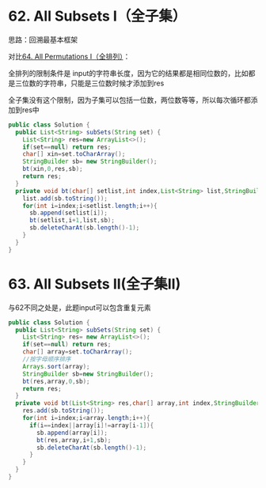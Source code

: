 # 62. All Subsets I（全子集）

思路：回溯最基本框架

对比[64. All Permutations I（全排列）](https://github.com/yzyolala/leetcode-solution-by-myself/blob/main/64.%20All%20Permutations%20I.md)：

全排列的限制条件是 input的字符串长度，因为它的结果都是相同位数的，比如都是三位数的字符串，只能是三位数时候才添加到res

全子集没有这个限制，因为子集可以包括一位数，两位数等等，所以每次循环都添加到res中
```java
public class Solution {
  public List<String> subSets(String set) {
    List<String> res=new ArrayList<>();
    if(set==null) return res;
    char[] xin=set.toCharArray();
    StringBuilder sb= new StringBuilder();
    bt(xin,0,res,sb);
    return res;
  }
  private void bt(char[] setlist,int index,List<String> list,StringBuilder sb){
    list.add(sb.toString());
    for(int i=index;i<setlist.length;i++){
      sb.append(setlist[i]);
      bt(setlist,i+1,list,sb);
      sb.deleteCharAt(sb.length()-1);
    }
  }
}
```
# 63. All Subsets II(全子集II)

与62不同之处是，此题input可以包含重复元素

```java
public class Solution {
  public List<String> subSets(String set) {
    List<String> res= new ArrayList<>();
    if(set==null) return res;
    char[] array=set.toCharArray();
    //按字母顺序排序
    Arrays.sort(array);
    StringBuilder sb=new StringBuilder();
    bt(res,array,0,sb);
    return res;
  }
  private void bt(List<String> res,char[] array,int index,StringBuilder sb){
    res.add(sb.toString());
    for(int i=index;i<array.length;i++){
      if(i==index||array[i]!=array[i-1]){
        sb.append(array[i]);
        bt(res,array,i+1,sb);
        sb.deleteCharAt(sb.length()-1);
      }
    }
  }
}
